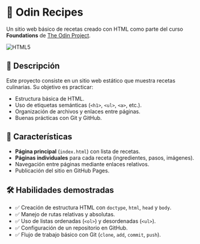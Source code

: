 # 🍲 Odin Recipes 

Un sitio web básico de recetas creado con HTML como parte del curso **Foundations** de [The Odin Project](https://www.theodinproject.com/).

<img src="https://img.shields.io/badge/HTML5-E34F26?style=for-the-badge&logo=html5&logoColor=white" alt="HTML5">

## 📌 Descripción

Este proyecto consiste en un sitio web estático que muestra recetas culinarias. Su objetivo es practicar:
- Estructura básica de HTML.
- Uso de etiquetas semánticas (`<h1>`, `<ul>`, `<a>`, etc.).
- Organización de archivos y enlaces entre páginas.
- Buenas prácticas con Git y GitHub.

## 🚀 Características
- **Página principal** (`index.html`) con lista de recetas.
- **Páginas individuales** para cada receta (ingredientes, pasos, imágenes).
- Navegación entre páginas mediante enlaces relativos.
- Publicación del sitio en GitHub Pages.

## 🛠 Habilidades demostradas
- ✅ Creación de estructura HTML con `doctype`, `html`, `head` y `body`.
- ✅ Manejo de rutas relativas y absolutas.
- ✅ Uso de listas ordenadas (`<ol>`) y desordenadas (`<ul>`).
- ✅ Configuración de un repositorio en GitHub.
- ✅ Flujo de trabajo básico con Git (`clone`, `add`, `commit`, `push`).